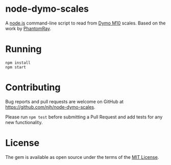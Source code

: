 node-dymo-scales
================

A [node.js] command-line script to read from [Dymo M10] scales.
Based on the work by [PhantomRay](https://gist.github.com/PhantomRay/cbccda0d3ab9a9f42d7346cc378d808b).

Running
=======

    npm install
    npm start


Contributing
============

Bug reports and pull requests are welcome on GitHub at https://github.com/njh/node-dymo-scales.

Please run ```npm test``` before submitting a Pull Request and add tests for any new functionality.


License
=======

The gem is available as open source under the terms of the [MIT License].


[node.js]:     https://nodejs.org/
[Dymo M10]:    https://www.dymo.co.uk/scales/dymo-m10-digital-postal-scales/SAP_S0929010.html
[MIT License]: http://opensource.org/licenses/MIT
